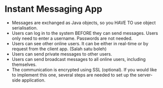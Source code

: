 # Instant Messaging App
- Messages are exchanged as Java objects, so you HAVE TO use object serialisation.
- Users can log in to the system BEFORE they can send messages. Users only need to enter a username. Passwords are not needed.
- Users can see other online users. It can be either in real-time or by request from the client app. (Salah satu boleh)
- Users can send private messages to other users.
- Users can send broadcast messages to all online users, including themselves.
- The communication is encrypted using SSL (optional). If you would like to implement this one, several steps are needed to set up the server-side application.
